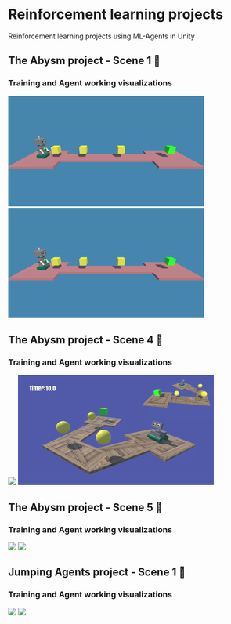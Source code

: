 # Reinforcement learning projects
Reinforcement learning projects using ML-Agents in Unity

## The Abysm project - Scene 1 :dart:

### Training and Agent working visualizations
<p float="left">
  <img src="TheAbysm/Images/trainig_abysm_scene1.gif" width="400" />
  <img src="TheAbysm/Images/working_abysm_scene1.gif" width="400" /> 
</p>

## The Abysm project - Scene 4 :bicyclist:

### Training and Agent working visualizations
<p float="left">
  <img src="TheAbysm/Images/abysm-scene4_training.gif" width="400" />
  <img src="TheAbysm/Images/abysm-scene4_working.gif" width="400" /> 
</p>


## The Abysm project - Scene 5 :star2:

### Training and Agent working visualizations
<p float="left">
  <img src="TheAbysm/Images/abysm_scene5_training.gif" width="400" />
  <img src="TheAbysm/Images/abysm_scene5_working.gif" width="400" /> 
</p>

## Jumping Agents project - Scene 1 :space_invader:

### Training and Agent working visualizations
<p float="left">
  <img src="JumpingAgents/Images/jump_training.gif" width="400" />
  <img src="JumpingAgents/Images/jump_working.gif" width="400" /> 
</p>
